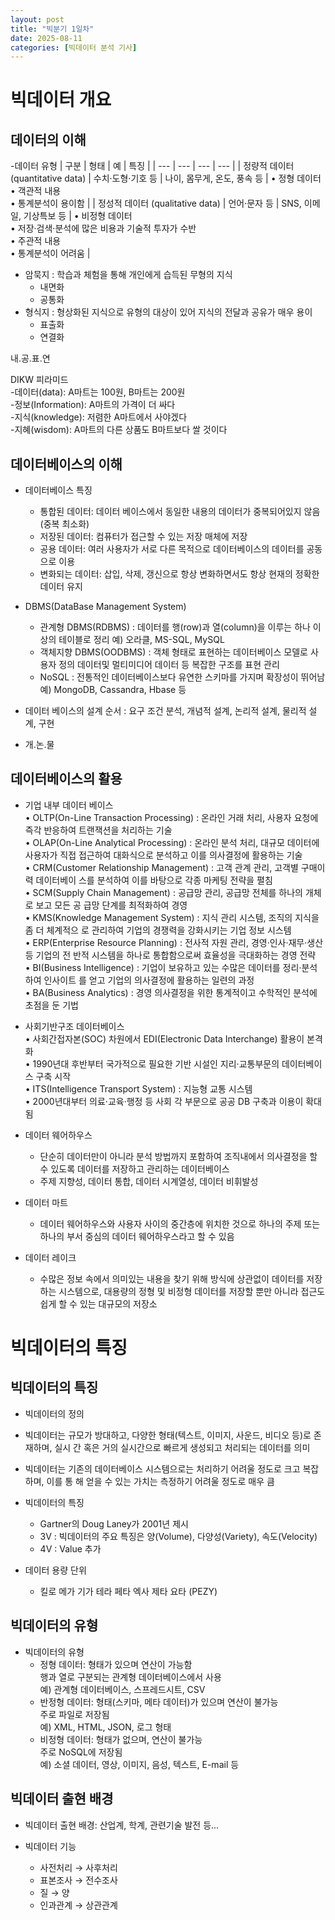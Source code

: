 ```yaml
---
layout: post
title: "빅분기 1일차"
date: 2025-08-11
categories: [빅데이터 분석 기사]
---
```


# 빅데이터 개요

## 데이터의 이해

-데이터 유형
| 구분 | 형태 | 예 | 특징 |
| --- | --- | --- | --- |
| 정량적 데이터 (quantitative data) | 수치·도형·기호 등 | 나이, 몸무게, 온도, 풍속 등 | • 정형 데이터<br>• 객관적 내용<br>• 통계분석이 용이함 |
| 정성적 데이터 (qualitative data) | 언어·문자 등 | SNS, 이메일, 기상특보 등 | • 비정형 데이터<br>• 저장·검색·분석에 많은 비용과 기술적 투자가 수반<br>• 주관적 내용<br>• 통계분석이 어려움 |

- 암묵지 : 학습과 체험을 통해 개인에게 습득된 무형의 지식  
    - 내면화  
    - 공통화  
- 형식지 : 형상화된 지식으로 유형의 대상이 있어 지식의 전달과 공유가 매우 용이  
    - 표출화  
    - 연결화

 내.공.표.연

 DIKW 피라미드  
 -데이터(data): A마트는 100원, B마트는 200원  
 -정보(Information): A마트의 가격이 더 싸다  
 -지식(knowledge): 저렴한 A마트에서 사야겠다  
 -지혜(wisdom): A마트의 다른 상품도 B마트보다 쌀 것이다  

 ## 데이터베이스의 이해

- 데이터베이스 특징  
    - 통합된 데이터: 데이터 베이스에서 동일한 내용의 데이터가 중복되어있지 않음(중복 최소화)  
    - 저장된 데이터: 컴퓨터가 접근할 수 있는 저장 매체에 저장  
    - 공용 데이터: 여러 사용자가 서로 다른 목적으로 데이터베이스의 데이터를 공동으로 이용  
    - 변화되는 데이터: 삽입, 삭제, 갱신으로 항상 변화하면서도 항상 현재의 정확한 데이터 유지  

- DBMS(DataBase Management System)  
    - 관계형 DBMS(RDBMS) : 데이터를 행(row)과 열(column)을 이루는 하나 이상의 테이블로 정리 예) 오라클, MS-SQL, MySQL
    - 객체지향 DBMS(OODBMS) : 객체 형태로 표현하는 데이터베이스 모델로 사용자 정의 데이터및 멀티미디어 데이터 등 복잡한 구조를 표현 관리
    - NoSQL : 전통적인 데이터베이스보다 유연한 스키마를 가지며 확장성이 뛰어남예) MongoDB, Cassandra, Hbase 등
 

- 데이터 베이스의 설계 순서 : 요구 조건 분석, 개념적 설계, 논리적 설계, 물리적 설계, 구현
- 개.논.물

## 데이터베이스의 활용

- 기업 내부 데이터 베이스  
  • OLTP(On-Line Transaction Processing) : 온라인 거래 처리, 사용자 요청에 즉각 반응하여
트랜잭션을 처리하는 기술  
• OLAP(On-Line Analytical Processing) : 온라인 분석 처리, 대규모 데이터에 사용자가 직접
접근하여 대화식으로 분석하고 이를 의사결정에 활용하는 기술  
• CRM(Customer Relationship Management) : 고객 관계 관리, 고객별 구매이력 데이터베이
스를 분석하여 이를 바탕으로 각종 마케팅 전략을 펼침  
• SCM(Supply Chain Management) : 공급망 관리, 공급망 전체를 하나의 개체로 보고 모든 공
급망 단계를 최적화하여 경영  
• KMS(Knowledge Management System) : 지식 관리 시스템, 조직의 지식을 좀 더 체계적으
로 관리하여 기업의 경쟁력을 강화시키는 기업 정보 시스템  
• ERP(Enterprise Resource Planning) : 전사적 자원 관리, 경영·인사·재무·생산 등 기업의 전
반적 시스템을 하나로 통합함으로써 효율성을 극대화하는 경영 전략  
• BI(Business Intelligence) : 기업이 보유하고 있는 수많은 데이터를 정리·분석하여 인사이트
를 얻고 기업의 의사결정에 활용하는 일련의 과정  
• BA(Business Analytics) : 경영 의사결정을 위한 통계적이고 수학적인 분석에 초점을 둔 기법

- 사회기반구조 데이터베이스  
  • 사회간접자본(SOC) 차원에서 EDI(Electronic Data Interchange) 활용이 본격화  
• 1990년대 후반부터 국가적으로 필요한 기반 시설인 지리·교통부문의 데이터베이스 구축 시작  
• ITS(Intelligence Transport System) : 지능형 교통 시스템  
• 2000년대부터 의료·교육·행정 등 사회 각 부문으로 공공 DB 구축과 이용이 확대됨

- 데이터 웨어하우스
  - 단순히 데이터만이 아니라 분석 방법까지 포함하여 조직내에서 의사결정을 할 수 있도록 데이터를 저장하고 관리하는 데이터베이스
  - 주제 지향성, 데이터 통합, 데이터 시계열성, 데이터 비휘발성
 
- 데이터 마트
  - 데이터 웨어하우스와 사용자 사이의 중간층에 위치한 것으로 하나의 주제 또는 하나의 부서 중심의 데이터 웨어하우스라고 할 수 있음
 
- 데이터 레이크
  - 수많은 정보 속에서 의미있는 내용을 찾기 위해 방식에 상관없이 데이터를 저장하는 시스템으로, 대용량의 정형 및 비정형 데이터를 저장할 뿐만 아니라 접근도 쉽게 할 수 있는 대규모의 저장소

# 빅데이터의 특징

## 빅데이터의 특징

-  빅데이터의 정의
  - 빅데이터는 규모가 방대하고, 다양한 형태(텍스트, 이미지, 사운드, 비디오 등)로 존재하며, 실시
간 혹은 거의 실시간으로 빠르게 생성되고 처리되는 데이터를 의미
  - 빅데이터는 기존의 데이터베이스 시스템으로는 처리하기 어려울 정도로 크고 복잡하며, 이를 통
해 얻을 수 있는 가치는 측정하기 어려울 정도로 매우 큼

- 빅데이터의 특징
  - Gartner의 Doug Laney가 2001년 제시
  - 3V : 빅데이터의 주요 특징은 양(Volume), 다양성(Variety), 속도(Velocity)
  - 4V : Value 추가
 
- 데이터 용량 단위
  - 킬로 메가 기가 테라 페타 엑사 제타 요타 (PEZY)

## 빅데이터의 유형

- 빅데이터의 유형
  - 정형 데이터: 형태가 있으며 연산이 가능함  
행과 열로 구분되는 관계형 데이터베이스에서 사용  
예) 관계형 데이터베이스, 스프레드시트, CSV  
  - 반정형 데이터: 형태(스키마, 메타 데이터)가 있으며 연산이 불가능  
주로 파일로 저장됨  
예) XML, HTML, JSON, 로그 형태
  - 비정형 데이터: 형태가 없으며, 연산이 불가능  
주로 NoSQL에 저장됨  
예) 소셜 데이터, 영상, 이미지, 음성, 텍스트, E-mail 등

## 빅데이터 출현 배경


- 빅데이터 출현 배경: 산업계, 학계, 관련기술 발전 등...


- 빅데이터 기능
  - 사전처리 → 사후처리
  - 표본조사 → 전수조사
  -  질 → 양
  -  인과관계 → 상관관계
